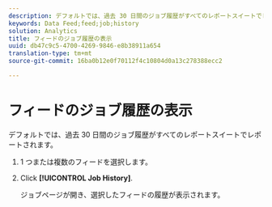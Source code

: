 ```yaml
---
description: デフォルトでは、過去 30 日間のジョブ履歴がすべてのレポートスイートでレポートされます。
keywords: Data Feed;feed;job;history
solution: Analytics
title: フィードのジョブ履歴の表示
uuid: db47c9c5-4700-4269-9846-e8b38911a654
translation-type: tm+mt
source-git-commit: 16ba0b12e0f70112f4c10804d0a13c278388ecc2

---
```



# フィードのジョブ履歴の表示

デフォルトでは、過去 30 日間のジョブ履歴がすべてのレポートスイートでレポートされます。

1. 1 つまたは複数のフィードを選択します。
1. Click **[!UICONTROL Job History]**.

   ジョブページが開き、選択したフィードの履歴が表示されます。

